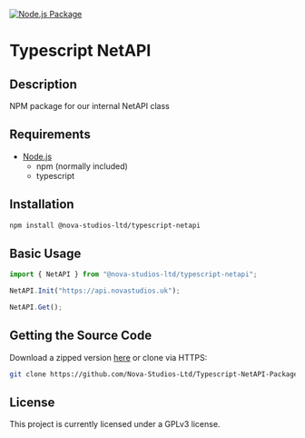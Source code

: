 [![Node.js Package](https://github.com/Nova-Studios-Ltd/Typescript-Dictionary-Package/actions/workflows/npm-publish.yml/badge.svg)](https://github.com/Nova-Studios-Ltd/Typescript-NetAPI-Package/actions/workflows/npm-publish.yml)
# Typescript NetAPI

## Description

NPM package for our internal NetAPI class

## Requirements

- [Node.js](https://nodejs.org/en/download/)
  - npm (normally included)
  - typescript


## Installation
```sh
npm install @nova-studios-ltd/typescript-netapi
```

## Basic Usage
```typescript
import { NetAPI } from "@nova-studios-ltd/typescript-netapi";

NetAPI.Init("https://api.novastudios.uk");

NetAPI.Get();

```

## Getting the Source Code

Download a zipped version [here](https://github.com/Nova-Studios-Ltd/Typescript-NetAPI-Package/archive/refs/heads/master.zip)
or clone via HTTPS:

```sh
git clone https://github.com/Nova-Studios-Ltd/Typescript-NetAPI-Package.git
```

## License

This project is currently licensed under a GPLv3 license.
